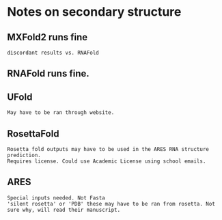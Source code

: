 # Notes on secondary structure

## MXFold2 runs fine
```
discordant results vs. RNAFold
```

## RNAFold runs fine.

## UFold
```
May have to be ran through website.
```

## RosettaFold
```
Rosetta fold outputs may have to be used in the ARES RNA structure prediction.
Requires license. Could use Academic License using school emails.
```

## ARES
```
Special inputs needed. Not Fasta
'silent rosetta' or 'PDB' these may have to be ran from rosetta. Not sure why, will read their manuscript.
```